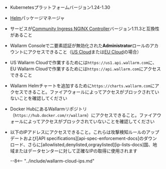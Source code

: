 * Kubernetesプラットフォームバージョン1.24-1.30
* [Helm](https://helm.sh/)パッケージマネージャ
* サービスが[Community Ingress NGINX Controller](https://github.com/kubernetes/ingress-nginx)バージョン1.11.3と互換性があること
* Wallarm Consoleで二要素認証が無効化された**Administrator**ロールのアカウントにアクセスできること（[US Cloud](https://us1.my.wallarm.com/)または[EU Cloud](https://my.wallarm.com/)の場合）
* US Wallarm Cloudで作業するためには`https://us1.api.wallarm.com`に、EU Wallarm Cloudで作業するためには`https://api.wallarm.com`にアクセスできること
* Wallarm Helmチャートを追加するために`https://charts.wallarm.com`にアクセスできること。ファイアウォールによってアクセスがブロックされていないことを確認してください
* Docker HubにあるWallarmリポジトリ（`https://hub.docker.com/r/wallarm`）にアクセスできること。ファイアウォールによってアクセスがブロックされていないことを確認してください
* 以下のIPアドレスにアクセスできること。これらは攻撃検知ルールのアップデートおよび[API specifications][api-spec-enforcement-docs]のダウンロード、さらに[allowlisted,denylisted,orgraylisted][ip-lists-docs]国、地域またはデータセンターに対して正確なIPの取得に使用されます

    --8<-- "../include/wallarm-cloud-ips.md"